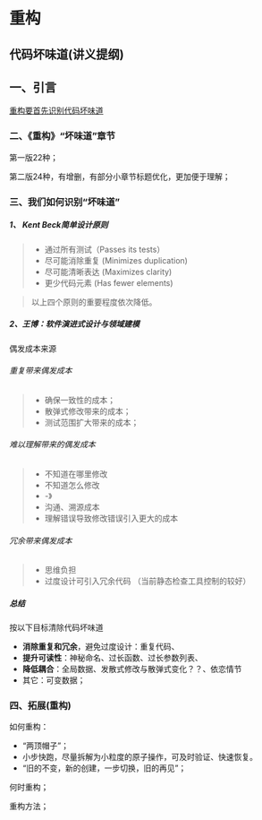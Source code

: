 
# 重构


## 代码坏味道(讲义提纲)

## 一、引言

[重构要首先识别代码坏味道](https://github.com/MagicBowen/refactoring/blob/master/effective-refactoring-1.md#%E5%85%B3%E4%BA%8E%E6%9C%AC%E6%96%87)

### 二、《重构》“坏味道”章节
第一版22种；

第二版24种，有增删，有部分小章节标题优化，更加便于理解；

### 三、我们如何识别“坏味道”
##### 1、 Kent Beck简单设计原则
> - 通过所有测试（Passes its tests）
> - 尽可能消除重复 (Minimizes duplication)
> - 尽可能清晰表达 (Maximizes clarity)
> - 更少代码元素 (Has fewer elements)

>  以上四个原则的重要程度依次降低。

##### 2、王博：软件演进式设计与领域建模
偶发成本来源
###### 重复带来偶发成本
> - 确保一致性的成本；
> - 散弹式修改带来的成本；
> - 测试范围扩大带来的成本；

###### 难以理解带来的偶发成本
> - 不知道在哪里修改
> - 不知道怎么修改
> - -》
> - 沟通、溯源成本
> - 理解错误导致修改错误引入更大的成本

###### 冗余带来偶发成本
> - 思维负担
> - 过度设计可引入冗余代码 （当前静态检查工具控制的较好）

##### 总结
按以下目标清除代码坏味道
- **消除重复和冗余**，避免过度设计：重复代码、
- **提升可读性**：神秘命名、过长函数、过长参数列表、
- **降低耦合**：全局数据、发散式修改与散弹式变化？？、依恋情节
- 其它：可变数据；
 

### 四、拓展(重构)
如何重构：
- “两顶帽子”；
- 小步快跑，尽量拆解为小粒度的原子操作，可及时验证、快速恢复。
- “旧的不变，新的创建，一步切换，旧的再见”；

何时重构；

重构方法；
